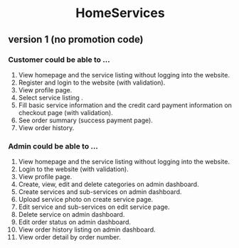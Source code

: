 <h1 align=center>HomeServices</h1>

## version 1 (no promotion code)

### Customer could be able to ...

<ol>
<li>View homepage and the service listing without logging into the website.</li>
<li>Register and login to the website (with validation).</li>
<li>View profile page.</li>
<li>Select service listing .</li>
<li>Fill basic service information and the credit card payment information on checkout page (with validation).</li>
<li>See order summary (success payment page).</li>
<li>View order history.</li>
</ol>
  
### Admin could be able to ...
<ol>
<li>View homepage and the service listing without logging into the website.</li>
<li>Login to the website (with validation).</li>
<li>View profile page.</li>
<li>Create, view, edit and delete categories on admin dashboard.</li>
<li>Create services and sub-services on admin dashboard.</li>
<li>Upload service photo on create service page.</li>
<li>Edit service and sub-services on edit service page.</li>
<li>Delete service on admin dashboard.</li>
<li>Edit order status on admin dashboard.</li>
<li>View order history listing on admin dashboard.</li>
<li>View order detail by order number.</li>
</ol>
